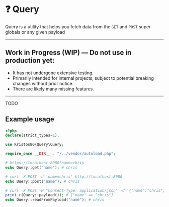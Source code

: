 # ❓ Query

Query is a utility that helps you fetch data from the `GET` and `POST` super-globals or any given payload

---

## Work in Progress (WIP) — Do not use in production yet: ##

- It has not undergone extensive testing.
- Primarily intended for internal projects, subject to potential breaking changes without prior notice.
- There are likely many missing features.

---

TODO

## Example usage

```php
<?php
declare(strict_types=1);

use Kristos80\Query\Query;

require_once __DIR__ . "/../vendor/autoload.php";

# https://localhost:8080?name=chris
echo Query::get("name"); # chris

# curl -X POST -d 'name=chris' http://localhost:8080
echo Query::post("name"); # chris

# curl -X POST -H "Content-Type: application/json" -d '{"name":"chris"}' http://localhost:8080
print_r(Query::payload()); # ["name" => "chris"]
echo Query::readFromPayload("name"); # chris
```
